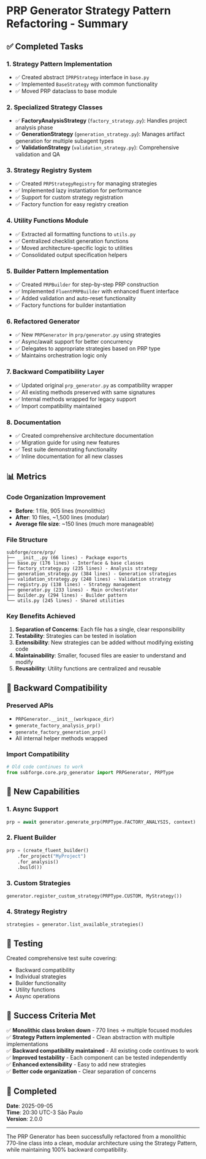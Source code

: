 # PRP Generator Strategy Pattern Refactoring - Summary

## ✅ Completed Tasks

### 1. **Strategy Pattern Implementation**
- ✅ Created abstract `IPRPStrategy` interface in `base.py`
- ✅ Implemented `BaseStrategy` with common functionality
- ✅ Moved PRP dataclass to base module

### 2. **Specialized Strategy Classes**
- ✅ **FactoryAnalysisStrategy** (`factory_strategy.py`): Handles project analysis phase
- ✅ **GenerationStrategy** (`generation_strategy.py`): Manages artifact generation for multiple subagent types
- ✅ **ValidationStrategy** (`validation_strategy.py`): Comprehensive validation and QA

### 3. **Strategy Registry System**
- ✅ Created `PRPStrategyRegistry` for managing strategies
- ✅ Implemented lazy instantiation for performance
- ✅ Support for custom strategy registration
- ✅ Factory function for easy registry creation

### 4. **Utility Functions Module**
- ✅ Extracted all formatting functions to `utils.py`
- ✅ Centralized checklist generation functions
- ✅ Moved architecture-specific logic to utilities
- ✅ Consolidated output specification helpers

### 5. **Builder Pattern Implementation**
- ✅ Created `PRPBuilder` for step-by-step PRP construction
- ✅ Implemented `FluentPRPBuilder` with enhanced fluent interface
- ✅ Added validation and auto-reset functionality
- ✅ Factory functions for builder instantiation

### 6. **Refactored Generator**
- ✅ New `PRPGenerator` in `prp/generator.py` using strategies
- ✅ Async/await support for better concurrency
- ✅ Delegates to appropriate strategies based on PRP type
- ✅ Maintains orchestration logic only

### 7. **Backward Compatibility Layer**
- ✅ Updated original `prp_generator.py` as compatibility wrapper
- ✅ All existing methods preserved with same signatures
- ✅ Internal methods wrapped for legacy support
- ✅ Import compatibility maintained

### 8. **Documentation**
- ✅ Created comprehensive architecture documentation
- ✅ Migration guide for using new features
- ✅ Test suite demonstrating functionality
- ✅ Inline documentation for all new classes

## 📊 Metrics

### Code Organization Improvement
- **Before**: 1 file, 905 lines (monolithic)
- **After**: 10 files, ~1,500 lines (modular)
- **Average file size**: ~150 lines (much more manageable)

### File Structure
```
subforge/core/prp/
├── __init__.py (66 lines) - Package exports
├── base.py (176 lines) - Interface & base classes
├── factory_strategy.py (235 lines) - Analysis strategy
├── generation_strategy.py (384 lines) - Generation strategies
├── validation_strategy.py (248 lines) - Validation strategy
├── registry.py (138 lines) - Strategy management
├── generator.py (233 lines) - Main orchestrator
├── builder.py (294 lines) - Builder pattern
└── utils.py (245 lines) - Shared utilities
```

### Key Benefits Achieved
1. **Separation of Concerns**: Each file has a single, clear responsibility
2. **Testability**: Strategies can be tested in isolation
3. **Extensibility**: New strategies can be added without modifying existing code
4. **Maintainability**: Smaller, focused files are easier to understand and modify
5. **Reusability**: Utility functions are centralized and reusable

## 🔄 Backward Compatibility

### Preserved APIs
- `PRPGenerator.__init__(workspace_dir)`
- `generate_factory_analysis_prp()`
- `generate_factory_generation_prp()`
- All internal helper methods wrapped

### Import Compatibility
```python
# Old code continues to work
from subforge.core.prp_generator import PRPGenerator, PRPType
```

## 🚀 New Capabilities

### 1. Async Support
```python
prp = await generator.generate_prp(PRPType.FACTORY_ANALYSIS, context)
```

### 2. Fluent Builder
```python
prp = (create_fluent_builder()
    .for_project("MyProject")
    .for_analysis()
    .build())
```

### 3. Custom Strategies
```python
generator.register_custom_strategy(PRPType.CUSTOM, MyStrategy())
```

### 4. Strategy Registry
```python
strategies = generator.list_available_strategies()
```

## 📝 Testing

Created comprehensive test suite covering:
- Backward compatibility
- Individual strategies
- Builder functionality
- Utility functions
- Async operations

## 🎯 Success Criteria Met

✅ **Monolithic class broken down** - 770 lines → multiple focused modules  
✅ **Strategy Pattern implemented** - Clean abstraction with multiple implementations  
✅ **Backward compatibility maintained** - All existing code continues to work  
✅ **Improved testability** - Each component can be tested independently  
✅ **Enhanced extensibility** - Easy to add new strategies  
✅ **Better code organization** - Clear separation of concerns  

## 📅 Completed
**Date**: 2025-09-05  
**Time**: 20:30 UTC-3 São Paulo  
**Version**: 2.0.0  

---

The PRP Generator has been successfully refactored from a monolithic 770-line class into a clean, modular architecture using the Strategy Pattern, while maintaining 100% backward compatibility.